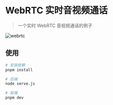 # WebRTC 实时音视频通话

> 一个实时 WebRTC 音视频通话的例子

![webrtc](https://cdn.jsdelivr.net/gh/fzf404/image/webrtc/show.webp)

## 使用

```bash
# 安装依赖
pnpm install

# 后端
node serve.js

# 前端
pnpm dev
```
